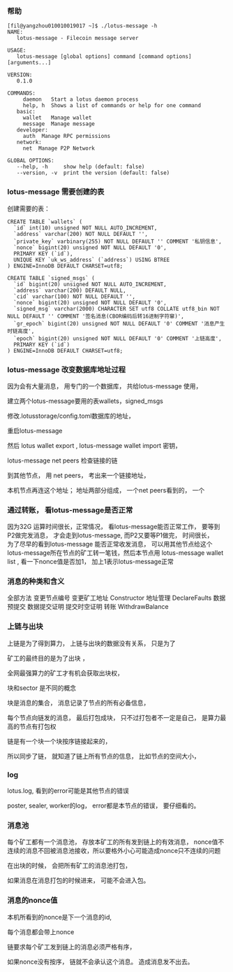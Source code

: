  

###  帮助
```
[fil@yangzhou010010019017 ~]$ ./lotus-message -h
NAME:
   lotus-message - Filecoin message server

USAGE:
   lotus-message [global options] command [command options] [arguments...]

VERSION:
   0.1.0

COMMANDS:
     daemon   Start a lotus daemon process
     help, h  Shows a list of commands or help for one command
   basic:
     wallet   Manage wallet
     message  Manage message
   developer:
     auth  Manage RPC permissions
   network:
     net  Manage P2P Network

GLOBAL OPTIONS:
   --help, -h     show help (default: false)
   --version, -v  print the version (default: false)
```



### lotus-message 需要创建的表
创建需要的表：
```
CREATE TABLE `wallets` (
  `id` int(10) unsigned NOT NULL AUTO_INCREMENT,
  `address` varchar(200) NOT NULL DEFAULT '',
  `private_key` varbinary(255) NOT NULL DEFAULT '' COMMENT '私钥信息',
  `nonce` bigint(20) unsigned NOT NULL DEFAULT '0',
  PRIMARY KEY (`id`),
  UNIQUE KEY `uk_ws_address` (`address`) USING BTREE
) ENGINE=InnoDB DEFAULT CHARSET=utf8;

CREATE TABLE `signed_msgs` (
  `id` bigint(20) unsigned NOT NULL AUTO_INCREMENT,
  `address` varchar(200) DEFAULT NULL,
  `cid` varchar(100) NOT NULL DEFAULT '',
  `nonce` bigint(20) unsigned NOT NULL DEFAULT '0',
  `signed_msg` varchar(2000) CHARACTER SET utf8 COLLATE utf8_bin NOT NULL DEFAULT '' COMMENT '签名消息(CBOR编码后转16进制字符窜)',
  `gr_epoch` bigint(20) unsigned NOT NULL DEFAULT '0' COMMENT '消息产生时链高度',
  `epoch` bigint(20) unsigned NOT NULL DEFAULT '0' COMMENT '上链高度',
  PRIMARY KEY (`id`)
) ENGINE=InnoDB DEFAULT CHARSET=utf8;
```

### lotus-message  改变数据库地址过程
因为会有大量消息， 用专门的一个数据库， 共给lotus-message 使用，

建立两个lotus-message要用的表wallets，signed_msgs

修改.lotusstorage/config.toml数据库的地址， 

重启lotus-message 

然后 lotus wallet export , lotus-message wallet import 密钥， 

lotus-message net peers 检查链接的链


到其他节点， 用 net peers， 考出来一个链接地址， 

本机节点再连这个地址； 地址两部分组成， 一个net peers看到的， 一个

### 通过转账， 看lotus-message是否正常
因为32G 运算时间很长，正常情况， 看lotus-message能否正常工作， 要等到P2做完发消息， 才会走到lotus-message,  而P2又要等P1做完， 时间很长，  
为了尽早的看到lotus-message 能否正常收发消息， 可以用其他节点给这个lotus-message所在节点的矿工转一笔钱，然后本节点用 
lotus-message wallet list , 
看一下nonce值是否加1， 加上1表示lotus-message正常

### 消息的种类和含义
全部方法
变更节点编号
变更矿工地址
Constructor
地址管理
DeclareFaults
数据预提交
数据提交证明
提交时空证明
转账
WithdrawBalance




### 上链与出块

上链是为了得到算力， 上链与出块的数据没有关系， 只是为了

矿工的最终目的是为了出块 ， 

全网最强算力的矿工才有机会获取出块权， 

块和sector 是不同的概念

块是消息的集合，  消息记录了节点的所有必备信息， 
 

每个节点向链发的消息， 最后打包成块， 只不过打包者不一定是自己， 是算力最高的节点有打包权

链是有一个块一个块按序链接起来的， 

所以同步了链，  就知道了链上所有节点的信息， 比如节点的空间大小， 

### log
lotus.log, 看到的error可能是其他节点的错误

poster, sealer, worker的log， error都是本节点的错误， 要仔细看的。 


### 消息池
每个矿工都有一个消息池， 存放本矿工的所有发到链上的有效消息， nonce值不连续的消息不回被消息池接收，所以要格外小心可能造成nonce只不连续的问题

在出块的时候， 会把所有矿工的消息池打包， 

如果消息在消息打包的时候进来， 可能不会进入包。 



### 消息的nonce值

本机所看到的nonce是下一个消息的id, 

每个消息都会带上nonce

链要求每个矿工发到链上的消息必须严格有序， 

如果nonce没有按序， 链就不会承认这个消息。 造成消息发不出去。 
